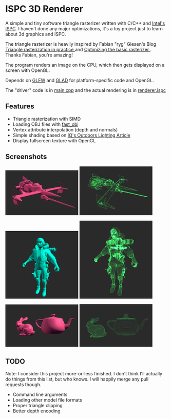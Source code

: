 # ISPC 3D Renderer
A simple and tiny software triangle rasterizer written with C/C++ and [Intel's ISPC](https://ispc.github.io/index.html).
I haven't done any major optimizations, it's a toy project just to learn about 3d graphics and ISPC.

The triangle rasterizer is heavily inspired by Fabian "ryg" Giesen's Blog [Triangle rasterization in practice
](https://fgiesen.wordpress.com/2013/02/08/triangle-rasterization-in-practice/) and [Optimizing the basic rasterizer
](https://fgiesen.wordpress.com/2013/02/10/optimizing-the-basic-rasterizer/). Thanks Fabian, you're amazing!

The program renders an image on the CPU, which then gets displayed on a screen with OpenGL.

Depends on [GLFW](https://glfw.org) and [GLAD](https://glad.dav1d.de/) for platform-specific code and OpenGL.

The "driver" code is in [main.cpp](main.cpp) and the actual rendering is in [renderer.ispc](renderer.ispc)

## Features
- Triangle rasterization with SIMD
- Loading OBJ files with [fast_obj](https://github.com/thisistherk/fast_obj)
- Vertex attribute interpolation (depth and normals)
- Simple shading based on [IQ's Outdoors Lighting Article](https://iquilezles.org/articles/outdoorslighting/)
- Display fullscreen texture with OpenGL

## Screenshots
<p>
<img src="screenshots/swordfish.png" width=45%>  
<img src="screenshots/swordfish_w.png" width=45%>  
</p>
<p>
<img src="screenshots/wattson.png" width=45%>  
<img src="screenshots/wattson_w.png" width=45%>  
</p>
<p>
<img src="screenshots/bunny_teapot.png" width=45%>  
<img src="screenshots/bunny_teapot_w.png" width=45%>  
</p>

## TODO
Note: I consider this project more-or-less finished. I don't think I'll actually do things from this list, but who knows. I will happily merge any pull requests though.
- Command line arguments
- Loading other model file formats
- Proper triangle clipping
- Better depth encoding
